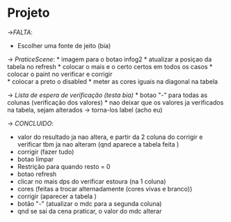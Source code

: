 # Projeto
->*FALTA*:
   * Escolher uma fonte de jeito (bia) 

 -> *PraticeScene*:
    * imagem para o botao infog2 
    * atualizar a posiçao da tabela no refresh
    * colocar o mais e o certo certos em todos os casos 
    * colocar o paint no verificar e corrigir  
    * colocar a preto o disabled
    * meter as cores iguais na diagonal na tabela 

 -> *Lista de espera de verificação (testa bia)*
    * botao "-" para todas as colunas (verificação dos valores)
    * nao deixar que os valores ja verificados na tabela, sejam alterados -> torna-los label  (acho eu) 

-> *CONCLUIDO*:
   * valor do resultado ja nao altera, e partir da 2 coluna do corrigir e verificar tbm ja nao alteram (qnd aparece a tabela feita ) 
   * corrigir (fazer tudo)
   * botao limpar 
   * Restrição para quando resto = 0 
   * botao refresh
   * clicar no mais dps do verificar estoura (na 1 coluna)
   * cores (feitas a trocar alternadamente (cores vivas e branco))
   * corrigir (aparecer a tabela ) 
   * botão "-" (atualizar o mdc para a segunda coluna)
   * qnd se sai da cena praticar, o valor do mdc alterar
